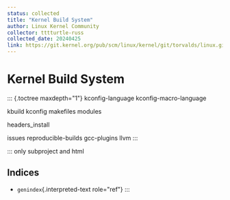 ```yaml
---
status: collected
title: "Kernel Build System"
author: Linux Kernel Community
collector: tttturtle-russ
collected_date: 20240425
link: https://git.kernel.org/pub/scm/linux/kernel/git/torvalds/linux.git/tree/Documentation/kbuild/index.rst
---
```


# Kernel Build System

::: {.toctree maxdepth="1"}
kconfig-language kconfig-macro-language

kbuild kconfig makefiles modules

headers_install

issues reproducible-builds gcc-plugins llvm
:::

::: only
subproject and html

## Indices

-   `genindex`{.interpreted-text role="ref"}
:::
